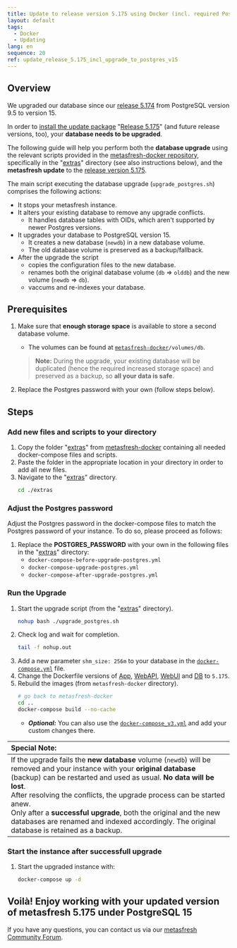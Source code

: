 ```yaml
---
title: Update to release version 5.175 using Docker (incl. required PostgreSQL database upgrade)
layout: default
tags:
  - Docker
  - Updating
lang: en
sequence: 20
ref: update_release_5.175_incl_upgrade_to_postgres_v15
---
```


<!--
See also original issue comment: https://github.com/metasfresh/me03/issues/17356#issuecomment-1798485895
-->

## Overview
We upgraded our database since our <a href="https://metasfresh.com/2022/03/25/release-5-174/" title="Release 5.174 &#124; metasfresh.com" target="\_blank">release 5.174</a> from PostgreSQL version 9.5 to version 15.

In order to [install the update package](install_Release_Candidate_using_docker) "<a href="https://metasfresh.com/2023/11/10/release-5-175/" title="Release 5.175 &#124; metasfresh.com" target="\_blank">Release 5.175</a>" (and future release versions, too), your **database needs to be upgraded**.

The following guide will help you perform both the **database upgrade** using the relevant scripts provided in the [metasfresh-docker repository](https://github.com/metasfresh/metasfresh-docker), specifically in the "[extras](https://github.com/metasfresh/metasfresh-docker/tree/master/extras)" directory (see also instructions below), and the **metasfresh update** to the <a href="https://metasfresh.com/2023/11/10/release-5-175/" title="Release 5.175 &#124; metasfresh.com" target="\_blank">release version 5.175</a>.

The main script executing the database upgrade (`upgrade_postgres.sh`) comprises the following actions:
- It stops your metasfresh instance.
- It alters your existing database to remove any upgrade conflicts.
    - It handles database tables with OIDs, which aren't supported by newer Postgres versions.
- It upgrades your database to PostgreSQL version 15.
    - It creates a new database (`newdb`) in a new database volume.
    - The old database volume is preserved as a backup/fallback.
- After the upgrade the script
    - copies the configuration files to the new database.
    - renames both the original database volume (`db` => `olddb`) and the new volume (`newdb` => `db`).
    - vaccums and re-indexes your database.

## Prerequisites
1. Make sure that **enough storage space** is available to store a second database volume.
    - The volumes can be found at [`metasfresh-docker`](https://github.com/metasfresh/metasfresh-docker)`/volumes/db`.
    >**Note:** During the upgrade, your existing database will be duplicated (hence the required increased storage space) and preserved as a backup, so **all your data is safe**.

1. Replace the Postgres password with your own (follow steps below).

## Steps

### Add new files and scripts to your directory
1. Copy the folder "[extras](https://github.com/metasfresh/metasfresh-docker/tree/master/extras)" from [metasfresh-docker](https://github.com/metasfresh/metasfresh-docker) containing all needed docker-compose files and scripts.
1. Paste the folder in the appropriate location in your directory in order to add all new files.
1. Navigate to the "[extras](https://github.com/metasfresh/metasfresh-docker/tree/master/extras)" directory.
    ```sh
    cd ./extras
    ```

### Adjust the Postgres password
Adjust the Postgres password in the docker-compose files to match the Postgres password of your instance. To do so, please proceed as follows:
1. Replace the **POSTGRES_PASSWORD** with your own in the following files in the "[extras](https://github.com/metasfresh/metasfresh-docker/tree/master/extras)" directory:
    - `docker-compose-before-upgrade-postgres.yml`
    - `docker-compose-upgrade-postgres.yml`
    - `docker-compose-after-upgrade-postgres.yml`

### Run the Upgrade
1. Start the upgrade script (from the "[extras](https://github.com/metasfresh/metasfresh-docker/tree/master/extras)" directory).
    ```sh
    nohup bash ./upgrade_postgres.sh
    ```
1. Check log and wait for completion.
    ```sh
    tail -f nohup.out
    ```
1. Add a new parameter `shm_size: 256m` to your database in the [`docker-compose.yml`](https://github.com/metasfresh/metasfresh-docker/blob/master/docker-compose.yml) file.
1. Change the Dockerfile versions of [App](https://github.com/metasfresh/metasfresh-docker/blob/master/app/Dockerfile), [WebAPI](https://github.com/metasfresh/metasfresh-docker/blob/master/webapi/Dockerfile), [WebUI](https://github.com/metasfresh/metasfresh-docker/blob/master/webui/Dockerfile) and [DB](https://github.com/metasfresh/metasfresh-docker/blob/master/db/Dockerfile) to `5.175`.
1. Rebuild the images (from `metasfresh-docker` directory).
    ```sh
    # go back to metasfresh-docker
    cd ..
    docker-compose build --no-cache
    ```
    - ***Optional:*** You can also use the [`docker-compose_v3.yml`](https://github.com/metasfresh/metasfresh-docker/blob/master/docker-compose_v3.yml) and add your custom changes there.

| Special Note: |
| :--- |
| If the upgrade fails the **new database** volume (`newdb`) will be removed and your instance with your **original database** (backup) can be restarted and used as usual. **No data will be lost**.<br>After resolving the conflicts, the upgrade process can be started anew.<br>Only after a **successful upgrade**, both the original and the new databases are renamed and indexed accordingly. The original database is retained as a backup. |

### Start the instance after successfull upgrade
1. Start the upgraded instance with:
    ```sh
    docker-compose up -d
    ```

## Voilà! Enjoy working with your updated version of metasfresh 5.175 under PostgreSQL 15
If you have any questions, you can contact us via our [metasfresh Community Forum](https://forum.metasfresh.org/).
